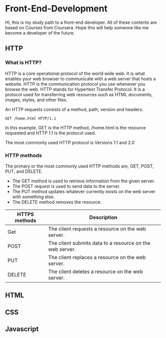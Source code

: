 # Front-End-Development
Hi, this is my study path to a front-end developer. All of these contents are based on Courses from Coursera. Hope this will help someone like me become a developer of the future.

## HTTP
### What is HTTP?
HTTP is a core operational protocol of the world wide web. It is what enables your web browser to communicate with a web server that hosts a website. HTTP is the communication protocol you use whenever you browse the web. HTTP stands for Hypertext Transfer Protocol. It is a protocol used for transferring web resources such as HTML documents, images, styles, and other files. 

An HTTP requests consists of a method, path, version and headers.

`GET /home.html HTTP/1.1` 

In this example, GET is the HTTP method, /home.html is the resource requested and HTTP 1.1 is the protocol used.

The most commonly used HTTP protocol is Versions 1.1 and 2.0 

### HTTP methods
The primary or the most commonly used HTTP methods are, GET, POST, PUT, and DELETE.

- The GET method is used to retrieve information from the given server. 
- The POST request is used to send data to the server. 
- The PUT method updates whatever currently exists on the web server with something else. 
- The DELETE method removes the resource.

|HTTPS methods|Description|
|-------------|-----------|
|Get|The client requests a resource on the web server.|
|POST|The client submits data to a resource on the web server.|
|PUT|The client replaces a resource on the web server.|
|DELETE|The client deletes a resource on the web server.|


## HTML

## CSS

## Javascript















